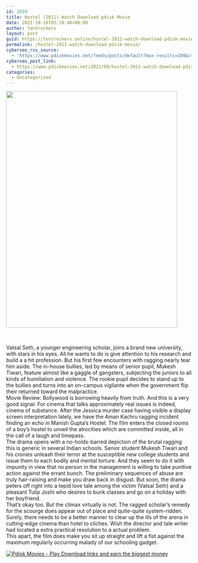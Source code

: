 ```yaml
---
id: 2659
title: Hostel (2011) Watch Download pdisk Movie
date: 2021-10-16T05:19:48+00:00
author: tentrockers
layout: post
guid: https://tentrockers.online/hostel-2011-watch-download-pdisk-movie/
permalink: /hostel-2011-watch-download-pdisk-movie/
cyberseo_rss_source:
  - 'https://www.pdiskmovies.net/feeds/posts/default?max-results=100&start-index=301'
cyberseo_post_link:
  - https://www.pdiskmovies.net/2021/09/hostel-2011-watch-download-pdisk-movie.html
categories:
  - Uncategorized
---
```

<div class="separator">
  <a href="https://1.bp.blogspot.com/-QZLat762f5w/YUcuvaMpORI/AAAAAAAAAOk/4QgdLhR0fRUqhseeBDogcSBQJPGnTD84ACLcBGAsYHQ/s1378/yguy.jpg" imageanchor="1"><img loading="lazy" border="0" data-original-height="1378" data-original-width="1000" height="640" src="https://1.bp.blogspot.com/-QZLat762f5w/YUcuvaMpORI/AAAAAAAAAOk/4QgdLhR0fRUqhseeBDogcSBQJPGnTD84ACLcBGAsYHQ/w464-h640/yguy.jpg" width="464" /></a>
</div>

<span><br /></span>

<div>
  <div>
    <span>Vatsal Seth, a younger engineering scholar, joins a brand new university, with stars in his eyes. All he wants to do is give attention to his research and build a a hit profession. But his first few encounters with ragging nearly tear him aside. The in-house bullies, led by means of senior pupil, Mukesh Tiwari, feature almost like a gaggle of gangsters, subjecting the juniors to all kinds of humiliation and violence. The rookie pupil decides to stand up to the bullies and turns into an on-campus vigilante when the government flip their returned toward the malpractice.</span>
  </div>
  
  <div>
    <span>Movie Review: Bollywood is borrowing heavily from truth. And this is a very good signal. For cinema that talks approximately real issues is indeed, cinema of substance. After the Jessica murder case having visible a display screen interpretation lately, we have the Aman Kachru ragging incident finding an echo in Manish Gupta&#8217;s Hostel. The film enters the closed rooms of a boy&#8217;s hostel to unveil the atrocities which are committed inside, all in the call of a laugh and timepass.</span>
  </div>
  
  <div>
    <span>The drama opens with a no-holds-barred depiction of the brutal ragging this is generic in several Indian schools. Senior student Mukesh Tiwari and his cronies unleash their terror at the susceptible new college students and issue them to each bodily and mental torture. And they seem to do it with impunity in view that no person in the management is willing to take punitive action against the errant bunch. The preliminary sequences of abuse are truly hair-raising and make you draw back in disgust. But soon, the drama peters off right into a tepid love tale among the victim (Vatsal Seth) and a pleasant Tulip Joshi who desires to bunk classes and go on a holiday with her boyfriend.</span>
  </div>
  
  <div>
    <span>That&#8217;s okay too. But the climax virtually is not. The ragged scholar&#8217;s remedy for the scourge does appear out of place and quite-quite system-ridden. Surely, there needs to be a better manner to clear up the ills of the arena in cutting-edge cinema than hotel to cliches. Wish the director and tale writer had located a extra practical resolution to a actual problem.</span>
  </div>
  
  <div>
    <span>This apart, the film does make you sit up straight and lift a fist against the maximum regularly occurring malady of our schooling gadget.</span>
  </div>
</div>

[![](https://1.bp.blogspot.com/-a93bp85aB6g/YUXjACCiX3I/AAAAAAAAbQE/GHmPI7h0af0tqn6tYzd0cdrDv9Hu9LUSACLcBGAsYHQ/s16000/Play_it_New-removebg-preview.png "Pdisk Movies - Play Download links and earn the biggest money")](https://pdisklink.com/1/bnYybDY1MDAwMmh4?dn=1)